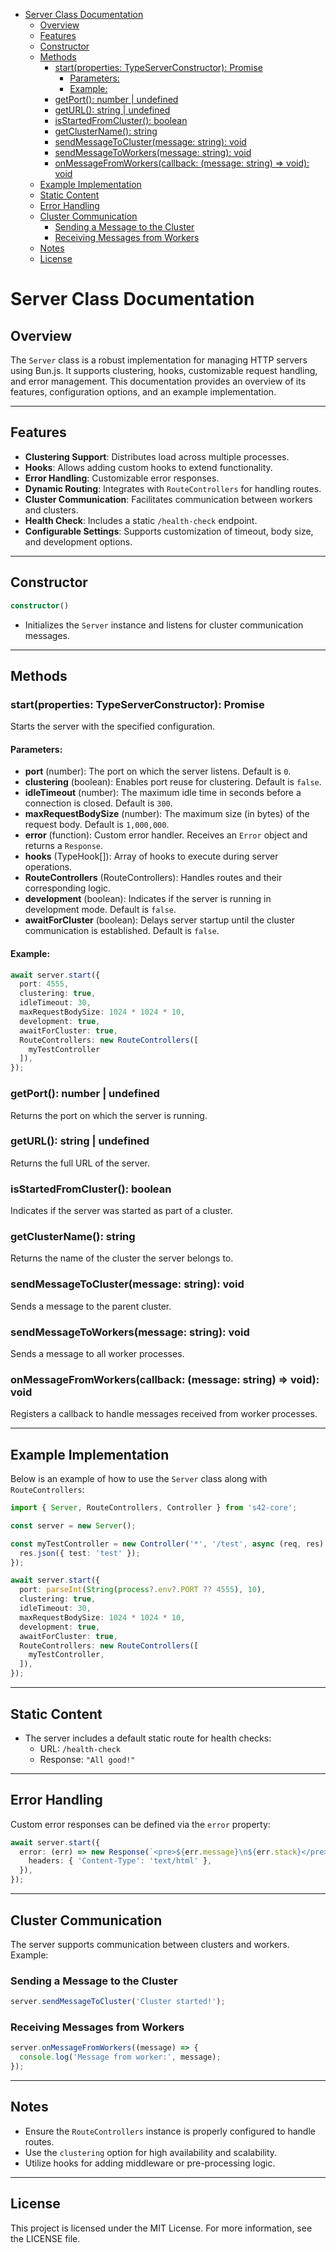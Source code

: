 - [Server Class Documentation](#server-class-documentation)
	- [Overview](#overview)
	- [Features](#features)
	- [Constructor](#constructor)
	- [Methods](#methods)
		- [start(properties: TypeServerConstructor): Promise](#startproperties-typeserverconstructor-promise)
			- [Parameters:](#parameters)
			- [Example:](#example)
		- [getPort(): number | undefined](#getport-number--undefined)
		- [getURL(): string | undefined](#geturl-string--undefined)
		- [isStartedFromCluster(): boolean](#isstartedfromcluster-boolean)
		- [getClusterName(): string](#getclustername-string)
		- [sendMessageToCluster(message: string): void](#sendmessagetoclustermessage-string-void)
		- [sendMessageToWorkers(message: string): void](#sendmessagetoworkersmessage-string-void)
		- [onMessageFromWorkers(callback: (message: string) =\> void): void](#onmessagefromworkerscallback-message-string--void-void)
	- [Example Implementation](#example-implementation)
	- [Static Content](#static-content)
	- [Error Handling](#error-handling)
	- [Cluster Communication](#cluster-communication)
		- [Sending a Message to the Cluster](#sending-a-message-to-the-cluster)
		- [Receiving Messages from Workers](#receiving-messages-from-workers)
	- [Notes](#notes)
	- [License](#license)


# Server Class Documentation

## Overview

The `Server` class is a robust implementation for managing HTTP servers using Bun.js. It supports clustering, hooks, customizable request handling, and error management. This documentation provides an overview of its features, configuration options, and an example implementation.

---

## Features

- **Clustering Support**: Distributes load across multiple processes.
- **Hooks**: Allows adding custom hooks to extend functionality.
- **Error Handling**: Customizable error responses.
- **Dynamic Routing**: Integrates with `RouteControllers` for handling routes.
- **Cluster Communication**: Facilitates communication between workers and clusters.
- **Health Check**: Includes a static `/health-check` endpoint.
- **Configurable Settings**: Supports customization of timeout, body size, and development options.

---

## Constructor

```typescript
constructor()
```
- Initializes the `Server` instance and listens for cluster communication messages.

---

## Methods

### start(properties: TypeServerConstructor): Promise<void>
Starts the server with the specified configuration.

#### Parameters:
- **port** (number): The port on which the server listens. Default is `0`.
- **clustering** (boolean): Enables port reuse for clustering. Default is `false`.
- **idleTimeout** (number): The maximum idle time in seconds before a connection is closed. Default is `300`.
- **maxRequestBodySize** (number): The maximum size (in bytes) of the request body. Default is `1,000,000`.
- **error** (function): Custom error handler. Receives an `Error` object and returns a `Response`.
- **hooks** (TypeHook[]): Array of hooks to execute during server operations.
- **RouteControllers** (RouteControllers): Handles routes and their corresponding logic.
- **development** (boolean): Indicates if the server is running in development mode. Default is `false`.
- **awaitForCluster** (boolean): Delays server startup until the cluster communication is established. Default is `false`.

#### Example:
```typescript
await server.start({
  port: 4555,
  clustering: true,
  idleTimeout: 30,
  maxRequestBodySize: 1024 * 1024 * 10,
  development: true,
  awaitForCluster: true,
  RouteControllers: new RouteControllers([
    myTestController
  ]),
});
```

### getPort(): number | undefined
Returns the port on which the server is running.

### getURL(): string | undefined
Returns the full URL of the server.

### isStartedFromCluster(): boolean
Indicates if the server was started as part of a cluster.

### getClusterName(): string
Returns the name of the cluster the server belongs to.

### sendMessageToCluster(message: string): void
Sends a message to the parent cluster.

### sendMessageToWorkers(message: string): void
Sends a message to all worker processes.

### onMessageFromWorkers(callback: (message: string) => void): void
Registers a callback to handle messages received from worker processes.

---

## Example Implementation

Below is an example of how to use the `Server` class along with `RouteControllers`:

```typescript
import { Server, RouteControllers, Controller } from 's42-core';

const server = new Server();

const myTestController = new Controller('*', '/test', async (req, res) => {
  res.json({ test: 'test' });
});

await server.start({
  port: parseInt(String(process?.env?.PORT ?? 4555), 10),
  clustering: true,
  idleTimeout: 30,
  maxRequestBodySize: 1024 * 1024 * 10,
  development: true,
  awaitForCluster: true,
  RouteControllers: new RouteControllers([
    myTestController,
  ]),
});
```

---

## Static Content

- The server includes a default static route for health checks:
  - URL: `/health-check`
  - Response: `"All good!"`

---

## Error Handling

Custom error responses can be defined via the `error` property:

```typescript
await server.start({
  error: (err) => new Response(`<pre>${err.message}\n${err.stack}</pre>`, {
    headers: { 'Content-Type': 'text/html' },
  }),
});
```

---

## Cluster Communication

The server supports communication between clusters and workers. Example:

### Sending a Message to the Cluster
```typescript
server.sendMessageToCluster('Cluster started!');
```

### Receiving Messages from Workers
```typescript
server.onMessageFromWorkers((message) => {
  console.log('Message from worker:', message);
});
```

---

## Notes
- Ensure the `RouteControllers` instance is properly configured to handle routes.
- Use the `clustering` option for high availability and scalability.
- Utilize hooks for adding middleware or pre-processing logic.

---

## License

This project is licensed under the MIT License. For more information, see the LICENSE file.

